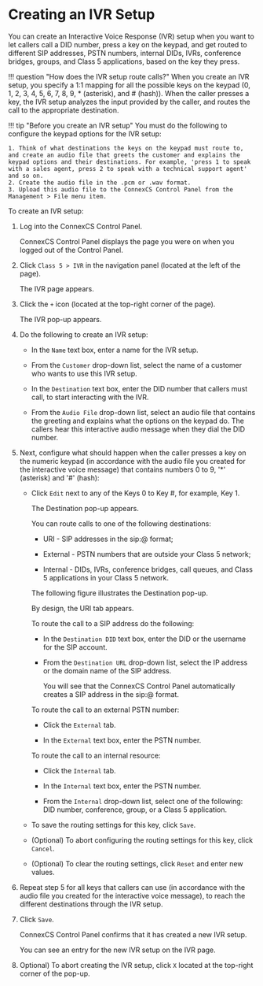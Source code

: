 # Creating an IVR Setup

You can create an Interactive Voice Response (IVR) setup when you want to let callers call a DID number, press a key on the keypad, and get routed to different SIP addresses, PSTN numbers, internal DIDs, IVRs, conference bridges, groups, and Class 5 applications, based on the key they press.

!!! question "How does the IVR setup route calls?" 
    When you create an IVR setup, you specify a 1:1 mapping for all the possible keys on the keypad (0, 1, 2, 3, 4, 5, 6, 7, 8, 9, * (asterisk), and # (hash)). When the caller presses a key, the IVR setup analyzes the input provided by the caller, and routes the call to the appropriate destination.
    
!!! tip "Before you create an IVR setup" 
    You must do the following to configure the keypad options for the IVR setup:
    
    1. Think of what destinations the keys on the keypad must route to, and create an audio file that greets the customer and explains the keypad options and their destinations. For example, 'press 1 to speak with a sales agent, press 2 to speak with a technical support agent' and so on. 
    2. Create the audio file in the .pcm or .wav format. 
    3. Upload this audio file to the ConnexCS Control Panel from the Management > File menu item.

To create an IVR setup:

1.  Log into the ConnexCS Control Panel.
    
    ConnexCS Control Panel displays the page you were on when you logged out of the Control Panel.
    
2.  Click `Class 5 > IVR` in the navigation panel (located at the left of the page).

    The IVR page appears.
    
3.  Click the `+` icon (located at the top-right corner of the page).

  	The IVR pop-up appears.
    
4.  Do the following to create an IVR setup:

     *  In the `Name` text box, enter a name for the IVR setup.
     
     *  From the `Customer` drop-down list, select the name of a customer who wants to use this IVR setup.
     
     *  In the `Destination` text box, enter the DID number that callers must call, to start interacting with the IVR.
     
     *  From the `Audio File` drop-down list, select an audio file that contains the greeting and explains what the options on the keypad do. 
        The callers hear this interactive audio message when they dial the DID number.
        
5.  Next, configure what should happen when the caller presses a key on the numeric keypad (in accordance with the audio file you created for the interactive voice message) that contains numbers 0 to 9, '*' (asterisk) and '#' (hash):
  
     *  Click `Edit` next to any of the Keys 0 to Key #, for example, Key 1.
	    
        The Destination pop-up appears.
	    
        You can route calls to one of the following destinations:
        
        *   URI - SIP addresses in the sip:<DID>@<domain name or IP address> format;
        
        *   External - PSTN numbers that are outside your Class 5 network;

        *   Internal - DIDs, IVRs, conference bridges, call queues, and Class 5 applications in your Class 5 network.
	        
        The following figure illustrates the Destination pop-up.
            
        By design, the URI tab appears. 
	        
        To route the call to a SIP address do the following:
        
        *   In the `Destination DID` text box, enter the DID or the username for the SIP account.
       
        *   From the `Destination URL` drop-down list, select the IP address or the domain name of the SIP address.
        
            You will see that the ConnexCS Control Panel automatically creates a SIP address in the sip:<DID or userame>@<domain name or IP address> format.
            
        To route the call to an external PSTN number:
        
        *   Click the `External` tab.

        *   In the `External` text box, enter the PSTN number.
	
        To route the call to an internal resource:

        *   Click the `Internal` tab.

        *   In the `Internal` text box, enter the PSTN number.
        
        *   From the `Internal` drop-down list, select one of the following: DID number, conference, group, or a Class 5 application.
        
    *   To save the routing settings for this key, click `Save`.
    
    *   (Optional) To abort configuring the routing settings for this key, click `Cancel`.

    *   (Optional) To clear the routing settings, click `Reset` and enter new values.
    
6.  Repeat step 5 for all keys that callers can use (in accordance with the audio file you created for the interactive voice message), to reach the different destinations through the IVR setup.

7.  Click `Save`.
	
    ConnexCS Control Panel confirms that it has created a new IVR setup.
	
    You can see an entry for the new IVR setup on the IVR page.
    
8.  Optional) To abort creating the IVR setup, click `X` located at the top-right corner of the pop-up.

            
            
